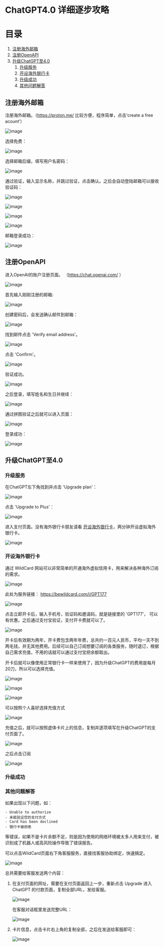 # ChatGPT4.0 详细逐步攻略
# 目录
1. [注册海外邮箱](#邮箱)
2. [注册OpenAPI](#paragraph1)
3. [升级ChatGPT至4.0](#paragraph2)
    1. [升级服务](#subparagraph1)
    2. [开设海外银行卡](#subparagraph2)
    3. [升级成功](#subparagraph3)
    4. [其他问题解答](#subparagraph4)

## 注册海外邮箱 <a name="邮箱"></a>
注册海外邮箱。（https://proton.me/ 比较方便，程序简单，点击‘create a free acount’）

![image](https://github.com/chatgptzhongguo/how-to-register-chatgpt-in-china/assets/157622252/4eb2cb88-2086-4f5d-827f-0df5816a0f1f)

选择免费：

![image](https://github.com/chatgptzhongguo/how-to-register-chatgpt-in-china/assets/157622252/e8e8ebf4-5abf-41f3-b856-4138a4a76677)

选择邮箱后缀，填写用户名密码：

![image](https://github.com/chatgptzhongguo/how-to-register-chatgpt-in-china/assets/157622252/68487346-9187-4c65-9510-a072e78d9f4f)

通过验证，输入显示名称，并跳过验证，点击确认。之后会自动登陆邮箱可以接收验证码：

![image](https://github.com/chatgptzhongguo/how-to-register-chatgpt-in-china/assets/157622252/72b2edbe-9c9a-497a-94ee-aacaaa2bb625)

![image](https://github.com/chatgptzhongguo/how-to-register-chatgpt-in-china/assets/157622252/dc9d9a40-539a-43c4-a731-46b73a330f04)

![image](https://github.com/chatgptzhongguo/how-to-register-chatgpt-in-china/assets/157622252/365ebfa7-b537-4755-a929-9acb01b864af)

![image](https://github.com/chatgptzhongguo/how-to-register-chatgpt-in-china/assets/157622252/8cba6127-1ad0-4c6a-9498-ea1b8a92c378)

邮箱登录成功：

![image](https://github.com/chatgptzhongguo/how-to-register-chatgpt-in-china/assets/157622252/7a925f4e-f431-4000-adbc-1404c8ad53df)



## 注册OpenAPI <a name="paragraph1"></a>
进入OpenAI的账户注册页面。 （https://chat.openai.com/ ）

![image](https://github.com/chatgptzhongguo/how-to-register-chatgpt-in-china/assets/157622252/ac15c91f-280e-41c9-801e-870a8f69ca02)

首先输入刚刚注册的邮箱:

![image](https://github.com/chatgptzhongguo/how-to-register-chatgpt-in-china/assets/157622252/26f4d1a7-4325-4adb-aa89-4e579bcca0d0)

创建密码后，会发送确认邮件到邮箱：

![image](https://github.com/chatgptzhongguo/how-to-register-chatgpt-in-china/assets/157622252/4bbfdfdd-73a1-4eee-936d-269d1a5f3573)

找到邮件点击 'Verify email address'。

![image](https://github.com/chatgptzhongguo/how-to-register-chatgpt-in-china/assets/157622252/d5ac872c-fe50-45de-ae42-a0f2dcf32273)

点击 'Confirm'。

![image](https://github.com/chatgptzhongguo/how-to-register-chatgpt-in-china/assets/157622252/7a31de14-419b-4eb2-b168-b6207d6dcd61)

验证成功。

![image](https://github.com/chatgptzhongguo/how-to-register-chatgpt-in-china/assets/157622252/ff54abbb-e9fb-4af4-9ffc-f441c6d98696)

之后登录，填写姓名和生日并继续：

![image](https://github.com/chatgptzhongguo/how-to-register-chatgpt-in-china/assets/157622252/86770972-3299-4c67-a3ef-10e98ee84d00)

通过拼图验证之后就可以进入页面：

![image](https://github.com/chatgptzhongguo/how-to-register-chatgpt-in-china/assets/157622252/58b61c0a-8aa6-408e-b0bc-8920400323f7)

登录成功：

![image](https://github.com/chatgptzhongguo/how-to-register-chatgpt-in-china/assets/157622252/33351982-ba3f-421d-b42c-9c28a2c0869e)


## 升级ChatGPT至4.0 <a name="paragraph2"></a>

### 升级服务 <a name="subparagraph1"></a>

在ChatGPT左下角找到并点击 'Upgrade plan'：

![image](https://github.com/chatgptzhongguo/how-to-register-chatgpt-in-china/assets/157622252/6b1575a9-cc18-49a0-a20c-e756002b76c8)

点击 'Upgrade to Plus'：

![image](https://github.com/chatgptzhongguo/how-to-register-chatgpt-in-china/assets/157622252/fed17b26-8b74-4195-a921-42e36bb2e1bf)

进入支付页面。没有海外银行卡朋友请看 [开设海外银行卡](#subparagraph2)，两分钟开设虚拟海外银行卡。

![image](https://github.com/chatgptzhongguo/how-to-register-chatgpt-in-china/assets/157622252/4eb6f17b-e518-4841-9d42-28b98852eb26)


### 开设海外银行卡 <a name="subparagraph2"></a>

通过 WildCard 网站可以非常简单的开通海外虚拟信用卡，用来解决各种海外订阅的需求。

![image](https://github.com/chatgptzhongguo/how-to-register-chatgpt-in-china/assets/157622252/0912e68d-57b2-44ba-8351-74fcbcbe66e0)

此处为服务链接：
https://bewildcard.com/i/GPT177

![image](https://github.com/chatgptzhongguo/how-to-register-chatgpt-in-china/assets/157622252/7d7e971f-a34d-426c-a818-ebfa099ef089)

点击立即开卡后，输入手机号，验证码和邀请码，就是链接里的 'GPT177'， 可以有优惠。之后通过支付宝验证，支付开卡费就可以了。

![image](https://github.com/chatgptzhongguo/how-to-register-chatgpt-in-china/assets/157622252/856aeb39-65ef-49d5-8cda-bc3f6d95ecbf)

开卡后有效期为两年，开卡费包含两年年费，总共约一百元人民币，平均一天不到两毛钱，并无其他费用。后续可以自己订阅想要订阅的各类服务，随时退订，根据自己需求充值，不用的话就可以通过支付宝把余额取出。

开卡后就可以像使用正常银行卡一样来使用了，因为升级ChatGPT的费用是每月20刀，所以可以选择充值。

![image](https://github.com/chatgptzhongguo/how-to-register-chatgpt-in-china/assets/157622252/ff86793c-b8c0-4d72-b72d-b600b10fe755)

![image](https://github.com/chatgptzhongguo/how-to-register-chatgpt-in-china/assets/157622252/8f3c3da9-9752-4149-a152-291c0dc481b8)

![image](https://github.com/chatgptzhongguo/how-to-register-chatgpt-in-china/assets/157622252/4efd7f82-4be1-4dfc-8f1e-af01897d237e)

可以按照个人喜好选择充值方式

![image](https://github.com/chatgptzhongguo/how-to-register-chatgpt-in-china/assets/157622252/43cd7b9e-0fd2-4a91-a760-5972d2256301)

充值之后，就可以按照虚体卡片上的信息，复制并逐项填写在升级ChatGPT的支付页面了。

![image](https://github.com/chatgptzhongguo/how-to-register-chatgpt-in-china/assets/157622252/045f4c6d-afea-4aca-b8f5-f551cd871246)

之后点击订阅

![image](https://github.com/chatgptzhongguo/how-to-register-chatgpt-in-china/assets/157622252/a1867074-d7cd-47f9-8ea6-dc384da35813)

### 升级成功 <a name="subparagraph3"></a>

### 其他问题解答 <a name="subparagraph4"></a>

如果出现以下问题，如：

	- Unable to authorize
	- 未能验证您的支付方式
	- Card has been declined
	- 银行卡被拒绝

等错误，如果不是卡片余额不足，则是因为使用的网络环境被太多人用来支付，被识别成了机器人或高风险操作导致了错误报告。

可以点击WildCard页面右下角客服服务，直接找客服协助绑定，快速搞定。

![image](https://github.com/chatgptzhongguo/how-to-register-chatgpt-in-china/assets/157622252/8601f6ea-466a-47e5-9c41-672b605800b3)

总共需要给客服发送两个内容：

1. 在支付页面的网址，需要在支付页面返回上一步，重新点击 Upgrade 进入ChatGPT 的付款页面，复制全部URL，发给客服。

   ![image](https://github.com/chatgptzhongguo/how-to-register-chatgpt-in-china/assets/157622252/e5e8fc08-c6a1-4de0-ab93-6494e9648f64)

   在客服对话框里发送完整URL：

   ![image](https://github.com/chatgptzhongguo/how-to-register-chatgpt-in-china/assets/157622252/fcd578dc-ee73-437a-8aa0-b1fc457114c0)

3. 卡片信息，点击卡片右上角的复制全部，之后在发送给客服即可​：
   
   ![image](https://github.com/chatgptzhongguo/how-to-register-chatgpt-in-china/assets/157622252/f3518130-a8ac-45c1-a97b-4d4a2804d46d)






